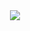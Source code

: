 <center>
	<img src="https://github.com/clydeatuic/Android_MyTaskv2/blob/master/taskv2demo.gif" />
</center>